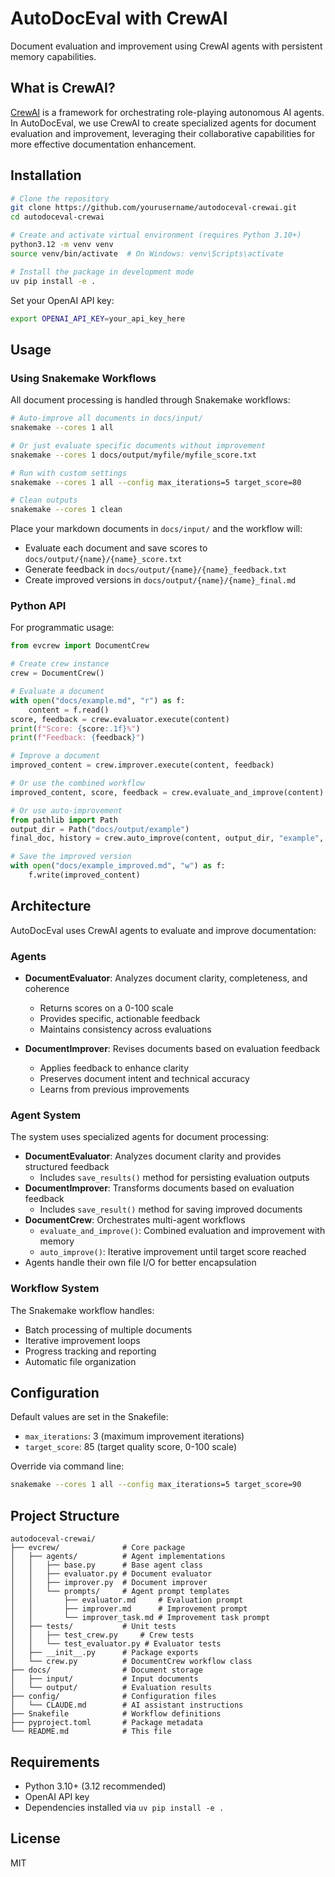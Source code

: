 # AutoDocEval with CrewAI

Document evaluation and improvement using CrewAI agents with persistent memory capabilities.

## What is CrewAI?

[CrewAI](https://github.com/crewai/crewai) is a framework for orchestrating role-playing autonomous AI agents. In AutoDocEval, we use CrewAI to create specialized agents for document evaluation and improvement, leveraging their collaborative capabilities for more effective documentation enhancement.

## Installation

```bash
# Clone the repository
git clone https://github.com/yourusername/autodoceval-crewai.git
cd autodoceval-crewai

# Create and activate virtual environment (requires Python 3.10+)
python3.12 -m venv venv
source venv/bin/activate  # On Windows: venv\Scripts\activate

# Install the package in development mode
uv pip install -e .
```

Set your OpenAI API key:

```bash
export OPENAI_API_KEY=your_api_key_here
```

## Usage

### Using Snakemake Workflows

All document processing is handled through Snakemake workflows:

```bash
# Auto-improve all documents in docs/input/
snakemake --cores 1 all

# Or just evaluate specific documents without improvement
snakemake --cores 1 docs/output/myfile/myfile_score.txt

# Run with custom settings
snakemake --cores 1 all --config max_iterations=5 target_score=80

# Clean outputs
snakemake --cores 1 clean
```

Place your markdown documents in `docs/input/` and the workflow will:
- Evaluate each document and save scores to `docs/output/{name}/{name}_score.txt`
- Generate feedback in `docs/output/{name}/{name}_feedback.txt`
- Create improved versions in `docs/output/{name}/{name}_final.md`

### Python API

For programmatic usage:

```python
from evcrew import DocumentCrew

# Create crew instance
crew = DocumentCrew()

# Evaluate a document
with open("docs/example.md", "r") as f:
    content = f.read()
score, feedback = crew.evaluator.execute(content)
print(f"Score: {score:.1f}%")
print(f"Feedback: {feedback}")

# Improve a document
improved_content = crew.improver.execute(content, feedback)

# Or use the combined workflow
improved_content, score, feedback = crew.evaluate_and_improve(content)

# Or use auto-improvement
from pathlib import Path
output_dir = Path("docs/output/example")
final_doc, history = crew.auto_improve(content, output_dir, "example", max_iterations=5, target_score=90)

# Save the improved version
with open("docs/example_improved.md", "w") as f:
    f.write(improved_content)
```

## Architecture

AutoDocEval uses CrewAI agents to evaluate and improve documentation:

### Agents

- **DocumentEvaluator**: Analyzes document clarity, completeness, and coherence
  - Returns scores on a 0-100 scale
  - Provides specific, actionable feedback
  - Maintains consistency across evaluations

- **DocumentImprover**: Revises documents based on evaluation feedback
  - Applies feedback to enhance clarity
  - Preserves document intent and technical accuracy
  - Learns from previous improvements

### Agent System

The system uses specialized agents for document processing:

- **DocumentEvaluator**: Analyzes document clarity and provides structured feedback
  - Includes `save_results()` method for persisting evaluation outputs
- **DocumentImprover**: Transforms documents based on evaluation feedback
  - Includes `save_result()` method for saving improved documents
- **DocumentCrew**: Orchestrates multi-agent workflows
  - `evaluate_and_improve()`: Combined evaluation and improvement with memory
  - `auto_improve()`: Iterative improvement until target score reached
- Agents handle their own file I/O for better encapsulation

### Workflow System

The Snakemake workflow handles:
- Batch processing of multiple documents
- Iterative improvement loops
- Progress tracking and reporting
- Automatic file organization

## Configuration

Default values are set in the Snakefile:
- `max_iterations`: 3 (maximum improvement iterations)
- `target_score`: 85 (target quality score, 0-100 scale)

Override via command line:

```bash
snakemake --cores 1 all --config max_iterations=5 target_score=90
```

## Project Structure

```
autodoceval-crewai/
├── evcrew/              # Core package
│   ├── agents/          # Agent implementations
│   │   ├── base.py      # Base agent class
│   │   ├── evaluator.py # Document evaluator
│   │   ├── improver.py  # Document improver
│   │   └── prompts/     # Agent prompt templates
│   │       ├── evaluator.md     # Evaluation prompt
│   │       ├── improver.md      # Improvement prompt
│   │       └── improver_task.md # Improvement task prompt
│   ├── tests/           # Unit tests
│   │   ├── test_crew.py     # Crew tests
│   │   └── test_evaluator.py # Evaluator tests
│   ├── __init__.py      # Package exports
│   └── crew.py          # DocumentCrew workflow class
├── docs/                # Document storage
│   ├── input/           # Input documents
│   └── output/          # Evaluation results
├── config/              # Configuration files
│   └── CLAUDE.md        # AI assistant instructions
├── Snakefile            # Workflow definitions
├── pyproject.toml       # Package metadata
└── README.md            # This file
```

## Requirements

- Python 3.10+ (3.12 recommended)
- OpenAI API key
- Dependencies installed via `uv pip install -e .`

## License

MIT